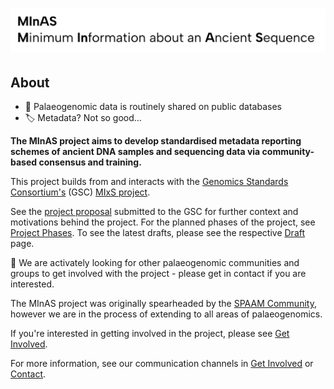 # ![Interim MInAS logo](assets/images/banner_object.svg)

## About

- 💾 Palaeogenomic data is routinely shared on public databases
- 🏷️ Metadata? Not so good…

**The MInAS project aims to develop standardised metadata reporting schemes of ancient DNA samples and sequencing data via community-based consensus and training.**

This project builds from and interacts with the [Genomics Standards Consortium's](https://www.gensc.org/) (GSC) [MIxS project](https://www.gensc.org/pages/standards-intro.html).

See the [project proposal](/proposal) submitted to the GSC for further context and motivations behind the project. For the planned phases of the project, see [Project Phases](/phases). To see the latest drafts, please see the respective [Draft](/draft) page.

🤝 We are activately looking for other palaeogenomic communities and groups to get involved with the project - please get in contact if you are interested.

The MInAS project was originally spearheaded by the [SPAAM Community](https://spaam-community.github.io), however we are in the process of extending to all areas of palaeogenomics.

If you're interested in getting involved in the project, please see [Get Involved](/get-involved).

For more information, see our communication channels in [Get Involved](/get-involved) or [Contact](/contact).
